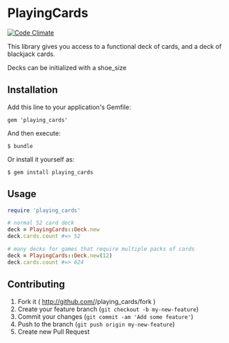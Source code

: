 # PlayingCards

[![Code Climate](https://codeclimate.com/github/thatrubylove/playing_cards.png)](https://codeclimate.com/github/thatrubylove/playing_cards)

This library gives you access to a functional deck of cards, and a deck of blackjack cards.

Decks can be initialized with a shoe_size

## Installation

Add this line to your application's Gemfile:

    gem 'playing_cards'

And then execute:

    $ bundle

Or install it yourself as:

    $ gem install playing_cards

## Usage

```ruby
require 'playing_cards'

# normal 52 card deck
deck = PlayingCards::Deck.new
deck.cards.count #=> 52

# many decks for games that require multiple packs of cards
deck = PlayingCards::Deck.new(12)
deck.cards.count #=> 624
```

## Contributing

1. Fork it ( http://github.com/<my-github-username>/playing_cards/fork )
2. Create your feature branch (`git checkout -b my-new-feature`)
3. Commit your changes (`git commit -am 'Add some feature'`)
4. Push to the branch (`git push origin my-new-feature`)
5. Create new Pull Request
